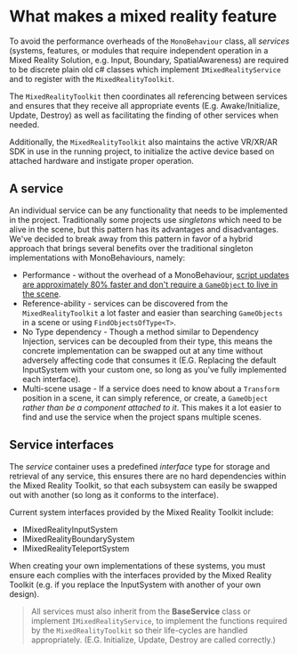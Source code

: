 # What makes a mixed reality feature

To avoid the performance overheads of the `MonoBehaviour` class, all *services* (systems, features, or modules that require independent operation in a Mixed Reality Solution, e.g. Input, Boundary, SpatialAwareness) are required to be discrete plain old c# classes which implement `IMixedRealityService` and to register with the `MixedRealityToolkit`.

The `MixedRealityToolkit` then coordinates all referencing between services and ensures that they receive all appropriate events (E.g. Awake/Initialize, Update, Destroy) as well as facilitating the finding of other services when needed.

Additionally, the `MixedRealityToolkit` also maintains the active VR/XR/AR SDK in use in the running project, to initialize the active device based on attached hardware and instigate proper operation.

## A service

An individual service can be any functionality that needs to be implemented in the project. Traditionally some projects use *singletons* which need to be alive in the scene, but this pattern has its advantages and disadvantages. We've decided to break away from this pattern in favor of a hybrid approach that brings several benefits over the traditional singleton implementations with MonoBehaviours, namely:

* Performance - without the overhead of a MonoBehaviour, [script updates are approximately 80% faster and don't require a `GameObject` to live in the scene](https://blogs.unity3d.com/2015/12/23/1k-update-calls/).
* Reference-ability - services can be discovered from the `MixedRealityToolkit` a lot faster and easier than searching `GameObjects` in a scene or using `FindObjectsOfType<T>`.
* No Type dependency - Though a method similar to Dependency Injection, services can be decoupled from their type, this means the concrete implementation can be swapped out at any time without adversely affecting code that consumes it (E.G. Replacing the default InputSystem with your custom one, so long as you've fully implemented each interface).
* Multi-scene usage - If a service does need to know about a `Transform` position in a scene, it can simply reference, or create, a `GameObject` _rather than be a component attached to it_. This makes it a lot easier to find and use the service when the project spans multiple scenes.

## Service interfaces

The *service* container uses a predefined *interface* type for storage and retrieval of any service, this ensures there are no hard dependencies within the Mixed Reality Toolkit, so that each subsystem can easily be swapped out with another (so long as it conforms to the interface).

Current system interfaces provided by the Mixed Reality Toolkit include:

* IMixedRealityInputSystem
* IMixedRealityBoundarySystem
* IMixedRealityTeleportSystem

When creating your own implementations of these systems, you must ensure each complies with the interfaces provided by the Mixed Reality Toolkit (e.g. if you replace the InputSystem with another of your own design).

> All services must also inherit from the **BaseService** class or implement `IMixedRealityService`, to implement the functions required by the `MixedRealityToolkit` so their life-cycles are handled appropriately. (E.G. Initialize, Update, Destroy are called correctly.)
